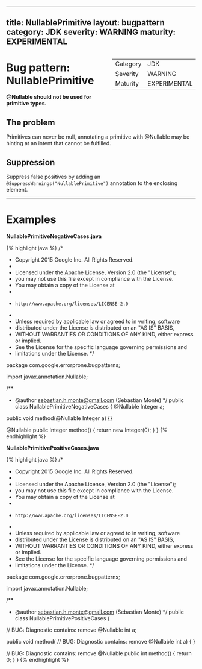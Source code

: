 <!--
*** AUTO-GENERATED, DO NOT MODIFY ***
To make changes, edit the @BugPattern annotation or the explanation in docs/bugpattern.
-->

---
title: NullablePrimitive
layout: bugpattern
category: JDK
severity: WARNING
maturity: EXPERIMENTAL
---

<div style="float:right;"><table id="metadata">
<tr><td>Category</td><td>JDK</td></tr>
<tr><td>Severity</td><td>WARNING</td></tr>
<tr><td>Maturity</td><td>EXPERIMENTAL</td></tr>
</table></div>

# Bug pattern: NullablePrimitive
__@Nullable should not be used for primitive types.__

## The problem
Primitives can never be null, annotating a primitive with @Nullable may be hinting at an intent that cannot be fulfilled.

## Suppression
Suppress false positives by adding an `@SuppressWarnings("NullablePrimitive")` annotation to the enclosing element.

----------

# Examples
__NullablePrimitiveNegativeCases.java__

{% highlight java %}
/*
 * Copyright 2015 Google Inc. All Rights Reserved.
 *
 * Licensed under the Apache License, Version 2.0 (the "License");
 * you may not use this file except in compliance with the License.
 * You may obtain a copy of the License at
 *
 *     http://www.apache.org/licenses/LICENSE-2.0
 *
 * Unless required by applicable law or agreed to in writing, software
 * distributed under the License is distributed on an "AS IS" BASIS,
 * WITHOUT WARRANTIES OR CONDITIONS OF ANY KIND, either express or implied.
 * See the License for the specific language governing permissions and
 * limitations under the License.
 */

package com.google.errorprone.bugpatterns;

import javax.annotation.Nullable;

/**
 * @author sebastian.h.monte@gmail.com (Sebastian Monte)
 */
public class NullablePrimitiveNegativeCases {
  @Nullable
  Integer a;

  public void method(@Nullable Integer a) {}

  @Nullable
  public Integer method() {
    return new Integer(0);
  }
}
{% endhighlight %}

__NullablePrimitivePositiveCases.java__

{% highlight java %}
/*
 * Copyright 2015 Google Inc. All Rights Reserved.
 *
 * Licensed under the Apache License, Version 2.0 (the "License");
 * you may not use this file except in compliance with the License.
 * You may obtain a copy of the License at
 *
 *     http://www.apache.org/licenses/LICENSE-2.0
 *
 * Unless required by applicable law or agreed to in writing, software
 * distributed under the License is distributed on an "AS IS" BASIS,
 * WITHOUT WARRANTIES OR CONDITIONS OF ANY KIND, either express or implied.
 * See the License for the specific language governing permissions and
 * limitations under the License.
 */

package com.google.errorprone.bugpatterns;

import javax.annotation.Nullable;

/**
 * @author sebastian.h.monte@gmail.com (Sebastian Monte)
 */
public class NullablePrimitivePositiveCases {

  // BUG: Diagnostic contains: remove
  @Nullable
  int a;

  public void method(
      // BUG: Diagnostic contains: remove
      @Nullable
      int a) {
  }

  // BUG: Diagnostic contains: remove
  @Nullable
  public int method() {
    return 0;
  }
}
{% endhighlight %}

